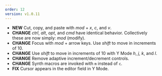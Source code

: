 ```yaml
---
order: 12
version: v1.0.11
---
```

- **NEW** Cut, copy, and paste with _mod_ + _x_, _c_, and _v_.
- **CHANGE** _ctrl_, _alt_, _opt_, and _cmd_ have identical behavior. Collectively these are now simply: _mod_ (modify).
- **CHANGE** Focus with _mod_ + arrow keys. Use _shift_ to move in increments of 10.
- **CHANGE** Use _shift_ to move in increments of 10 with Y Mode _h_, _j_, _k_, and _l_.
- **CHANGE** Remove adaptive increment/decrement controls.
- **CHANGE** Synth macros are invoked with `m` instead of `c`.
- **FIX** Cursor appears in the editor field in Y Mode.
